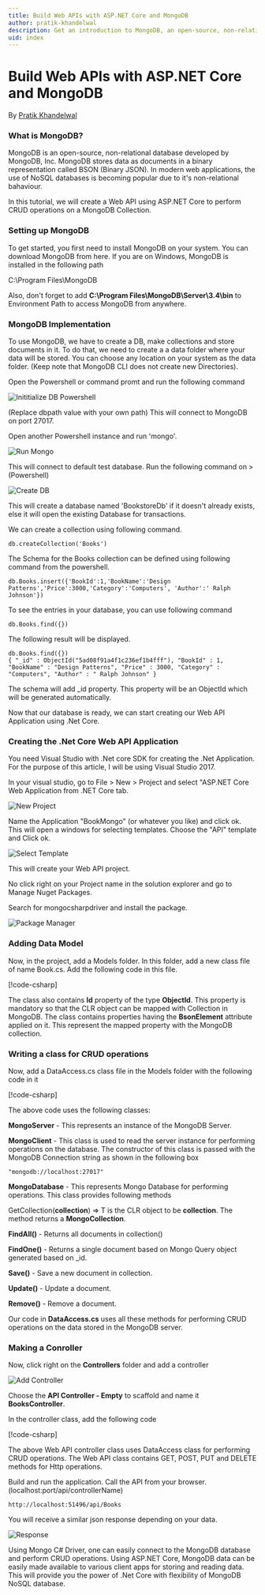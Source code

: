 ```yaml
---
title: Build Web APIs with ASP.NET Core and MongoDB
author: pratik-khandelwal
description: Get an introduction to MongoDB, an open-source, non-relational database and how to build APIs using MongoDBand ASP.NET Core.
uid: index
---
```

# Build Web APIs with ASP.NET Core and MongoDB

By [Pratik Khandelwal](https://twitter.com/K2Prk)

### What is MongoDB?

MongoDB is an open-source, non-relational database developed by MongoDB, Inc. MongoDB stores data as documents in a binary representation called BSON (Binary JSON). In modern web applications, the use of NoSQL databases is becoming popular due to it's non-relational bahaviour.

In this tutorial, we will create a Web API using ASP.NET Core to perform CRUD operations on a MongoDB Collection.

### Setting up MongoDB

To get started, you first need to install MongoDB on your system. You can download MongoDB from here. If you are on Windows, MongoDB is installed in the following path

C:\Program Files\MongoDB

Also, don't forget to add **C:\Program Files\MongoDB\Server\3.4\bin** to Environment Path to access MongoDB from anywhere.

### MongoDB Implementation

To use MongoDB, we have to create a DB, make collections and store documents in it. To do that, we need to create a a data folder where your data will be stored. You can choose any location on your system as the data folder. (Keep note that MongoDB CLI does not create new Directories).

Open the Powershell or command promt and run the following command

![Inititialize DB Powershell](_static/mongoPS1.png)

(Replace dbpath value with your own path) This will connect to MongoDB on port 27017.

Open another Powershell instance and run 'mongo'.

![Run Mongo](_static/runMongo.png)

This will connect to default test database. Run the following command on > (Powershell)

![Create DB](_static/createDB.png)

This will create a database named 'BookstoreDb' if it doesn't already exists, else it will open the existing Database for transactions.

We can create a collection using following command.

```console
db.createCollection('Books')
```
The Schema for the Books collection can be defined using following command from the powershell.

```console
db.Books.insert({'BookId':1,'BookName':'Design Patterns','Price':3000,'Category':'Computers', 'Author':' Ralph Johnson'})
```

To see the entries in your database, you can use following command

```console
db.Books.find({})
```

The following result will be displayed.

```console
db.Books.find({})
{ "_id" : ObjectId("5ad08f91a4f1c236ef1b4fff"), "BookId" : 1, "BookName" : "Design Patterns", "Price" : 3000, "Category" : "Computers", "Author" : " Ralph Johnson" }
```

The schema will add _id property. This property will be an ObjectId which will be generated automatically.

Now that our database is ready, we can start creating our Web API Application using .Net Core.

### Creating the .Net Core Web API Application

You need Visual Studio with .Net core SDK for creating the .Net Application. For the purpose of this article, I will be using Visual Studio 2017.

In your visual studio, go to File > New > Project and select "ASP.NET Core Web Application from .NET Core tab.

![New Project](_static/newProject.png)

Name the Application "BookMongo" (or whatever you like) and click ok. This will open a windows for selecting templates. Choose the "API" template and Click ok.

![Select Template](_static/apiTemplate.png)

This will create your Web API project.

No click right on your Project name in the solution explorer and go to Manage Nuget Packages.

Search for mongocsharpdriver and install the package.

![Package Manager](_static/packageManager.png)

### Adding Data Model

Now, in the project, add a Models folder. In this folder, add a new class file of name Book.cs. Add the following code in this file.

[!code-csharp[](~/tutorials/first-mongo-app/sample/BookstoreAPI/Models/Book.cs?name=snippet_1)]

The class also contains **Id** property of the type **ObjectId**. This property is mandatory so that the CLR object can be mapped with Collection in MongoDB. The class contains properties having the **BsonElement** attribute applied on it. This represent the mapped property with the MongoDB collection.

### Writing a class for CRUD operations

Now, add a DataAccess.cs class file in the Models folder with the following code in it

[!code-csharp[](~/tutorials/first-mongo-app/sample/BookstoreAPI/Models/DataAccess.cs?name=snippet_1)]

The above code uses the following classes:

**MongoServer** - This represents an instance of the MongoDB Server.

**MongoClient** - This class is used to read the server instance for performing operations on the database. The constructor of this class is passed with the MongoDB Connection string as shown in the following box

```console
"mongodb://localhost:27017"
```

**MongoDatabase** - This represents Mongo Database for performing operations. This class provides following methods

GetCollection<T>(**collection**) => T is the CLR object to be **collection**. The method returns a **MongoCollection**.

**FindAll()** - Returns all documents in collection()

**FindOne()** - Returns a single document based on Mongo Query object generated based on _id.

**Save()** - Save a new document in collection.

**Update()** - Update a document.

**Remove()** - Remove a document.

Our code in **DataAccess.cs** uses all these methods for performing CRUD operations on the data stored in the MongoDB server.

### Making a Conroller

Now, click right on the **Controllers** folder and add a controller

![Add Controller](_static/addController.png)

Choose the **API Controller - Empty** to scaffold and name it **BooksController**.

In the controller class, add the following code

[!code-csharp[](~/tutorials/first-mongo-app/sample/BookstoreAPI/Controllers/BooksController.cs?name=snippet_1)]

The above Web API controller class uses DataAccess class for performing CRUD operations. The Web API class contains GET, POST, PUT and DELETE methods for Http operations.

Build and run the application. Call the API from your browser. 
(localhost:port/api/controllerName)

```console
http://localhost:51496/api/Books
```

You will receive a similar json response depending on your data.

![Response](_static/jsonResponse.png)

Using Mongo C# Driver, one can easily connect to the MongoDB database and perform CRUD operations. Using ASP.NET Core, MongoDB data can be easily made available to various client apps for storing and reading data. This will provide you the power of .Net Core with flexibility of MongoDB NoSQL database.

